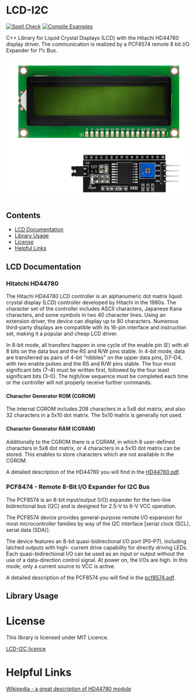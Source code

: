 # LCD-I2C
[![Spell Check](https://github.com/hasenradball/LCD-I2C/actions/workflows/spell_checker.yml/badge.svg)](https://github.com/hasenradball/LCD-I2C/actions/workflows/spell_checker.yml)
[![Compile Examples](https://github.com/hasenradball/LCD-I2C/actions/workflows/compile_examples.yml/badge.svg)](https://github.com/hasenradball/LCD-I2C/actions/workflows/compile_examples.yml)

C++ Library for Liquid Crystal Displays (LCD) with the Hitachi HD44780 display driver.
The communication is realized by a PCF8574 remote 8 bit I/O Expander for I²c Bus.

![LCD](./docs/LCD_Display.PNG)

## Contents
* [LCD Documentation](#lcd-documentation)
* [Library Usage](#library-usage)
* [License](#license)
* [Helpful Links](#helpful-links)


## LCD Documentation
### Hitatchi HD44780
The Hitachi HD44780 LCD controller is an alphanumeric dot matrix liquid crystal display (LCD) controller developed by Hitachi in the 1980s. The character set of the controller includes ASCII characters, Japanese Kana characters, and some symbols in two 40 character lines. Using an extension driver, the device can display up to 80 characters. Numerous third-party displays are compatible with its 16-pin interface and instruction set, making it a popular and cheap LCD driver.

In 8-bit mode, all transfers happen in one cycle of the enable pin (E) with all 8 bits on the data bus and the RS and R/W pins stable. In 4-bit mode, data are transferred as pairs of 4-bit "nibbles" on the upper data pins, D7–D4, with two enable pulses and the RS and R/W pins stable. The four most significant bits (7–4) must be written first, followed by the four least significant bits (3–0). The high/low sequence must be completed each time or the controller will not properly receive further commands.

#### Character Generator ROM (CGROM)
The internal CGROM includes 208 characters in a 5x8 dot matrix, and also 32 characters in a 5x10 dot matrix.
The 5x10 matrix is generally not used.

#### Character Generator RAM (CGRAM)
Additionally to the CGROM there is a CGRAM, in which 8 user-defined characters in 5x8 dot matrix, or 4 characters in a 5x10 dot matrix can be stored. 
This enables to store characters which are not available in the CGROM.

A  detailed description of the HD44780 you will find in the [HD44780.pdf](./docs/HD44780.pdf).

### PCF8474 - Remote 8-Bit I/O Expander for I2C Bus
The PCF8574 is an 8-bit input/output (I/O) expander for the two-line
bidirectional bus (I2C) and is designed for 2.5-V to 6-V
VCC operation.

The PCF8574 device provides general-purpose
remote I/O expansion for most microcontroller
families by way of the I2C interface [serial clock
(SCL), serial data (SDA)].

The device features an 8-bit quasi-bidirectional I/O
port (P0–P7), including latched outputs with high-
current drive capability for directly driving LEDs. Each
quasi-bidirectional I/O can be used as an input or
output without the use of a data-direction control
signal. At power on, the I/Os are high. In this mode,
only a current source to VCC is active.

A  detailed description of the PCF8574 you will find in the [pcf8574.pdf](./docs/pcf8574.pdf).

## Library Usage

# License
This library is licensed under MIT Licence.

[LCD-I2C licence](https://github.com/hasenradball/LCD-I2C/blob/master/LICENSE)

# Helpful Links
[Wikipedia - a great description of HD44780 module](https://de.wikipedia.org/wiki/HD44780)

